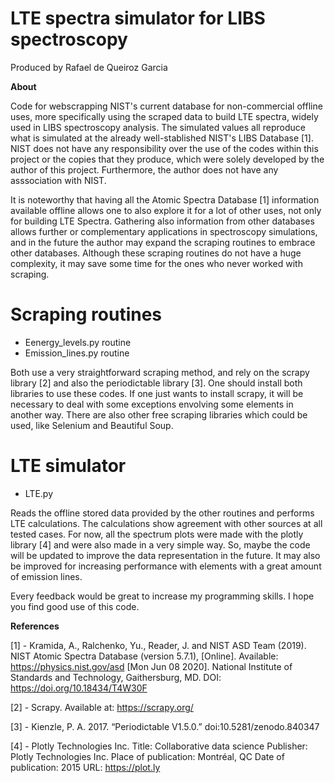 # LTE spectra simulator for LIBS spectroscopy

Produced by Rafael de Queiroz Garcia

**About**

Code for webscrapping NIST's current database for non-commercial offline uses, more specifically using the scraped data to build LTE spectra, widely used in LIBS spectroscopy analysis. The simulated values all reproduce what is simulated at the already well-stablished NIST's LIBS Database [1]. NIST does not have any responsibility over the use of the codes within this project or the copies that they produce, which were solely developed by the author of this project. Furthermore, the author does not have any asssociation with NIST.

It is noteworthy that having all the Atomic Spectra Database [1] information available offline allows one to also explore it for a lot of other uses, not only for building LTE Spectra. Gathering also information from other databases allows further or complementary applications in spectroscopy simulations, and in the future the author may expand the scraping routines to embrace other databases. Although these scraping routines do not have a huge complexity, it may save some time for the ones who never worked with scraping.

# Scraping routines

- Eenergy_levels.py routine
- Emission_lines.py routine

Both use a very straightforward scraping method, and rely on the scrapy library [2] and also the periodictable library [3]. One should install both libraries to use these codes. If one just wants to install scrapy, it will be necessary to deal with some exceptions envolving some elements in another way. There are also other free scraping libraries which could be used, like Selenium and Beautiful Soup.

# LTE simulator

- LTE.py

Reads the offline stored data provided by the other routines and performs LTE calculations. The calculations show agreement with other sources at all tested cases. For now, all the spectrum plots were made with the plotly library [4] and were also made in a very simple way. So, maybe the code will be updated to improve the data representation in the future. It may also be improved for increasing performance with elements with a great amount of emission lines.

Every feedback would be great to increase my programming skills. I hope you find good use of this code.

**References**

[1] - Kramida, A., Ralchenko, Yu., Reader, J. and NIST ASD Team (2019). NIST Atomic Spectra Database (version 5.7.1), [Online]. Available: https://physics.nist.gov/asd [Mon Jun 08 2020]. National Institute of Standards and Technology, Gaithersburg, MD. DOI: https://doi.org/10.18434/T4W30F

[2] - Scrapy. Available at: https://scrapy.org/ 

[3] - Kienzle, P. A. 2017. “Periodictable V1.5.0.” doi:10.5281/zenodo.840347

[4] -  Plotly Technologies Inc. Title: Collaborative data science Publisher: Plotly Technologies Inc. Place of publication: Montréal, QC Date of publication: 2015 URL: https://plot.ly
